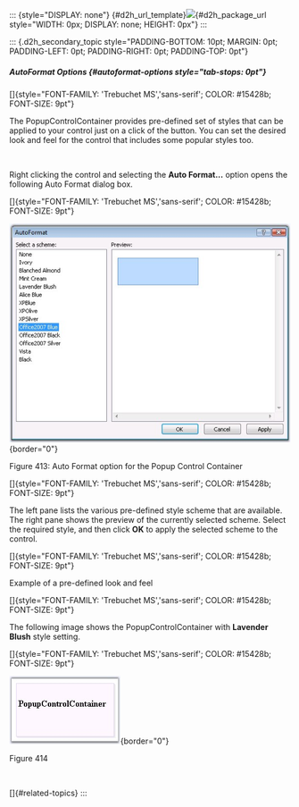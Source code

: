 ::: {style="DISPLAY: none"}
[](ms-xhelp:///?Id=d2h_url_template){#d2h_url_template}![](!package_url!){#d2h_package_url style="WIDTH: 0px; DISPLAY: none; HEIGHT: 0px"}
:::

::: {.d2h_secondary_topic style="PADDING-BOTTOM: 10pt; MARGIN: 0pt; PADDING-LEFT: 0pt; PADDING-RIGHT: 0pt; PADDING-TOP: 0pt"}
##### AutoFormat Options {#autoformat-options style="tab-stops: 0pt"}

[]{style="FONT-FAMILY: 'Trebuchet MS','sans-serif'; COLOR: #15428b; FONT-SIZE: 9pt"} 

The PopupControlContainer provides pre-defined set of styles that can be applied to your control just on a click of the button. You can set the desired look and feel for the control that includes some popular styles too.

 

Right clicking the control and selecting the **Auto Format\...** option opens the following Auto Format dialog box.

[]{style="FONT-FAMILY: 'Trebuchet MS','sans-serif'; COLOR: #15428b; FONT-SIZE: 9pt"} 

![](ImagesExt/image72_542.jpg){border="0"}

Figure 413: Auto Format option for the Popup Control Container

[]{style="FONT-FAMILY: 'Trebuchet MS','sans-serif'; COLOR: #15428b; FONT-SIZE: 9pt"} 

The left pane lists the various pre-defined style scheme that are available. The right pane shows the preview of the currently selected scheme. Select the required style, and then click **OK** to apply the selected scheme to the control.

[]{style="FONT-FAMILY: 'Trebuchet MS','sans-serif'; COLOR: #15428b; FONT-SIZE: 9pt"} 

Example of a pre-defined look and feel

[]{style="FONT-FAMILY: 'Trebuchet MS','sans-serif'; COLOR: #15428b; FONT-SIZE: 9pt"} 

The following image shows the PopupControlContainer with **Lavender Blush** style setting.

[]{style="FONT-FAMILY: 'Trebuchet MS','sans-serif'; COLOR: #15428b; FONT-SIZE: 9pt"} 

![](ImagesExt/image72_543.jpg){border="0"}

Figure 414

 

[]{#related-topics}
:::
